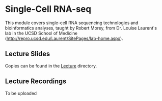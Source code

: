 # Single-Cell RNA-seq

This module covers single-cell RNA sequencing technologies and bioinformatics analyses, taught by Robert Morey, from Dr. Louise Laurent's lab in the UCSD School of Medicine (http://repro.ucsd.edu/Laurent/SitePages/lab-home.aspx).

## Lecture Slides
Copies can be found in the  [Lecture](Lecture) directory.

## Lecture Recordings
To be uploaded
